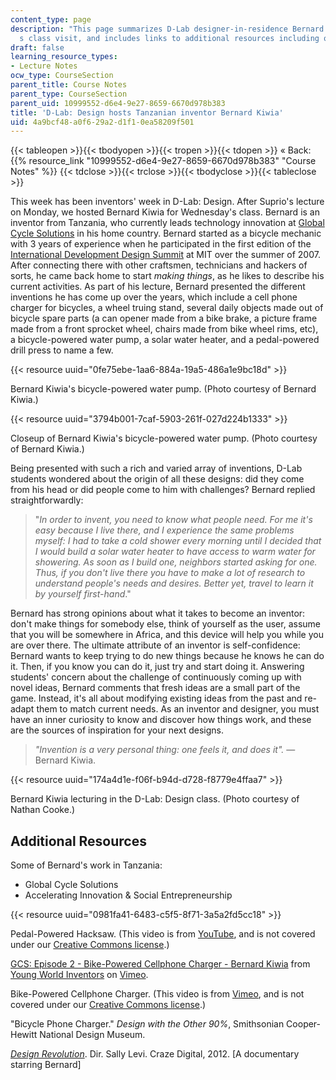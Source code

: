 ```yaml
---
content_type: page
description: "This page summarizes D-Lab designer-in-residence Bernard Kiwia\u2019\
  s class visit, and includes links to additional resources including online videos."
draft: false
learning_resource_types:
- Lecture Notes
ocw_type: CourseSection
parent_title: Course Notes
parent_type: CourseSection
parent_uid: 10999552-d6e4-9e27-8659-6670d978b383
title: 'D-Lab: Design hosts Tanzanian inventor Bernard Kiwia'
uid: 4a9bcf48-a0f6-29a2-d1f1-0ea58209f501
---
```

{{< tableopen >}}{{< tbodyopen >}}{{< tropen >}}{{< tdopen >}}
« Back: {{% resource_link "10999552-d6e4-9e27-8659-6670d978b383" "Course Notes" %}}
{{< tdclose >}}{{< trclose >}}{{< tbodyclose >}}{{< tableclose >}}

This week has been inventors' week in D-Lab: Design. After Suprio's lecture on Monday, we hosted Bernard Kiwia for Wednesday's class. Bernard is an inventor from Tanzania, who currently leads technology innovation at [Global Cycle Solutions](http://globalcyclesolutions.com/) in his home country. Bernard started as a bicycle mechanic with 3 years of experience when he participated in the first edition of the [International Development Design Summit](https://idin.org/idds) at MIT over the summer of 2007. After connecting there with other craftsmen, technicians and hackers of sorts, he came back home to start *making things*, as he likes to describe his current activities. As part of his lecture, Bernard presented the different inventions he has come up over the years, which include a cell phone charger for bicycles, a wheel truing stand, several daily objects made out of bicycle spare parts (a can opener made from a bike brake, a picture frame made from a front sprocket wheel, chairs made from bike wheel rims, etc), a bicycle-powered water pump, a solar water heater, and a pedal-powered drill press to name a few.

{{< resource uuid="0fe75ebe-1aa6-884a-19a5-486a1e9bc18d" >}}

Bernard Kiwia's bicycle-powered water pump. (Photo courtesy of Bernard Kiwia.)

{{< resource uuid="3794b001-7caf-5903-261f-027d224b1333" >}}

Closeup of Bernard Kiwia's bicycle-powered water pump. (Photo courtesy of Bernard Kiwia.)

Being presented with such a rich and varied array of inventions, D-Lab students wondered about the origin of all these designs: did they come from his head or did people come to him with challenges? Bernard replied straightforwardly:

> "*In order to invent, you need to know what people need. For me it's easy because I live there, and I experience the same problems myself: I had to take a cold shower every morning until I decided that I would build a solar water heater to have access to warm water for showering. As soon as I build one, neighbors started asking for one. Thus, if you don't live there you have to make a lot of research to understand people's needs and desires. Better yet, travel to learn it by yourself first-hand*."

Bernard has strong opinions about what it takes to become an inventor: don't make things for somebody else, think of yourself as the user, assume that you will be somewhere in Africa, and this device will help you while you are over there. The ultimate attribute of an inventor is self-confidence: Bernard wants to keep trying to do new things because he knows he can do it. Then, if you know you can do it, just try and start doing it. Answering students' concern about the challenge of continuously coming up with novel ideas, Bernard comments that fresh ideas are a small part of the game. Instead, it's all about modifying existing ideas from the past and re-adapt them to match current needs. As an inventor and designer, you must have an inner curiosity to know and discover how things work, and these are the sources of inspiration for your next designs.

> *"Invention is a very personal thing: one feels it, and does it".* — Bernard Kiwia.

{{< resource uuid="174a4d1e-f06f-b94d-d728-f8779e4ffaa7" >}}

Bernard Kiwia lecturing in the D-Lab: Design class. (Photo courtesy of Nathan Cooke.)

## Additional Resources

Some of Bernard's work in Tanzania:

- Global Cycle Solutions
- Accelerating Innovation & Social Entrepreneurship

{{< resource uuid="0981fa41-6483-c5f5-8f71-3a5a2fd5cc18" >}}

Pedal-Powered Hacksaw. (This video is from [YouTube](http://youtube.com), and is not covered under our [Creative Commons license](/terms/#cc).)

[GCS: Episode 2 - Bike-Powered Cellphone Charger - Bernard Kiwia](https://vimeo.com/37753889) from [Young World Inventors](https://vimeo.com/user9317082) on [Vimeo](https://vimeo.com).

Bike-Powered Cellphone Charger. (This video is from [Vimeo](http://vimeo.com/), and is not covered under our [Creative Commons license](/terms/#cc).)

"Bicycle Phone Charger." *Design with the Other 90%*, Smithsonian Cooper-Hewitt National Design Museum.

[*Design Revolution*](http://www.imdb.com/title/tt1778794/). Dir. Sally Levi. Craze Digital, 2012. \[A documentary starring Bernard\]